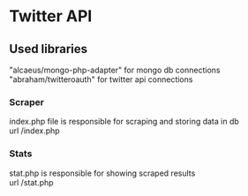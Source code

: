 # Twitter API

## Used libraries
"alcaeus/mongo-php-adapter" for mongo db connections <br>
"abraham/twitteroauth" for twitter api connections <br>

### Scraper
index.php file is responsible for scraping and storing data in db<br>
url <your-domain>/index.php

### Stats
stat.php is responsible for showing scraped results<br>
url <your-domain>/stat.php
